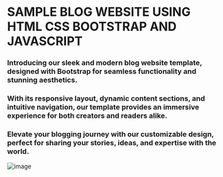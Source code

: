 # SAMPLE BLOG WEBSITE USING HTML CSS BOOTSTRAP AND JAVASCRIPT

### Introducing our sleek and modern blog website template, designed with Bootstrap for seamless functionality and stunning aesthetics. 
### With its responsive layout, dynamic content sections, and intuitive navigation, our template provides an immersive experience for both creators and readers alike.
### Elevate your blogging journey with our customizable design, perfect for sharing your stories, ideas, and expertise with the world.


![image](https://github.com/Kushoza8/Bootstrap_Tutorial/assets/115579530/2228dc9a-0790-4ea0-9f49-b8b6736e0d6b)
